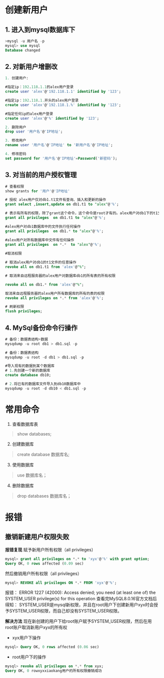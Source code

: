 # 创建新用户

## 1. 进入到mysql数据库下

```sql
>mysql -u 用户名 -p
mysql> use mysql
Database changed
```

## 2. 对新用户增删改

```sql
1. 创建用户:

#指定ip：192.118.1.1的alex用户登录
create user 'alex'@'192.118.1.1' identified by '123';

#指定ip：192.118.1.开头的alex用户登录
create user 'alex'@'192.118.1.%' identified by '123';

#指定任何ip的alex用户登录
create user 'alex'@'%' identified by '123';

2. 删除用户
drop user '用户名'@'IP地址';

3. 修改用户
rename user '用户名'@'IP地址' to '新用户名'@'IP地址';

4. 修改密码
set password for '用户名'@'IP地址'=Password('新密码');
```

## 3. 对当前的用户授权管理

```sql
# 查看权限
show grants for '用户'@'IP地址'

# 授权 alex用户仅对db1.t1文件有查询、插入和更新的操作
grant select ,insert,update on db1.t1 to "alex"@'%';

# 表示有所有的权限，除了grant这个命令，这个命令是root才有的。alex用户对db1下的t1文件有任意操作
grant all privileges  on db1.t1 to "alex"@'%';

#alex用户对db1数据库中的文件执行任何操作
grant all privileges  on db1.* to "alex"@'%';

#alex用户对所有数据库中文件有任何操作
grant all privileges  on *.*  to "alex"@'%';
 
#取消权限

# 取消alex用户对db1的t1文件的任意操作
revoke all on db1.t1 from 'alex'@"%";  

# 取消来自远程服务器的alex用户对数据库db1的所有表的所有权限

revoke all on db1.* from 'alex'@"%";  

取消来自远程服务器的alex用户所有数据库的所有的表的权限
revoke all privileges on *.* from 'alex'@'%';

# 刷新权限
flush privileges;
```

## 4. MySql备份命令行操作

```sql
# 备份：数据表结构+数据
mysqdump -u root db1 > db1.sql -p

# 备份：数据表结构
mysqdump -u root -d db1 > db1.sql -p

#导入现有的数据到某个数据库
# 1.先创建一个新的数据库
create database db10;

# 2.将已有的数据库文件导入到db10数据库中
mysqdump -u root -d db10 < db1.sql -p
```

# 常用命令

1. 查看数据库表
> show databases;

2. 创建数据库
> create database 数据库名;

3. 使用数据库
> use 数据库名；

4. 删除数据库
> drop databases 数据库名；

# 报错

## 撤销新建用户权限失败

**报错复现**
赋予新用户所有权限（all privileges）

```sql
mysql> grant all privileges on *.* to 'xyx'@'%' with grant option;
Query OK, 0 rows affected (0.09 sec)
```

然后撤销用户所有权限（all privileges）

```sql
mysql> REVOKE all privileges ON *.* FROM 'xyx'@'%';
```

报错：
ERROR 1227 (42000): Access denied; you need (at least one of) the SYSTEM_USER privilege(s) for this operation
查看完MySQL8.0.16官方文档后得知： SYSTEM_USER是mysql新权限，并且在root用户下创建新用户xyx时会授予SYSTEM_USER权限，而自己却没有SYSTEM_USER权限。

**解决方法**
现在新创建的用户下给root账户赋予SYSTEM_USER权限，然后在用root账户取消新用户xyx的所有权

- xyx用户下操作

```sql
mysql> Query OK, 0 rows affected (0.06 sec)
```

- root用户下的操作

```sql
mysql> revoke all privileges on *.* from xyx;
Query OK, 0 rowxyxxiaokang用户的所有权限撤销成功